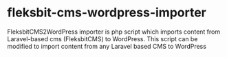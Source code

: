 # fleksbit-cms-wordpress-importer
FleksbitCMS2WordPress importer is php script which imports content from Laravel-based cms (FleksbitCMS) to WordPress. This script can be modified to import content from any Laravel based CMS to WordPress
